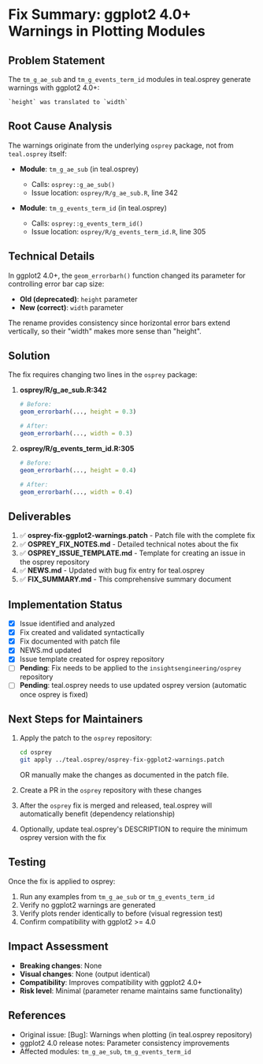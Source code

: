 # Fix Summary: ggplot2 4.0+ Warnings in Plotting Modules

## Problem Statement
The `tm_g_ae_sub` and `tm_g_events_term_id` modules in teal.osprey generate warnings with ggplot2 4.0+:
```
`height` was translated to `width`
```

## Root Cause Analysis
The warnings originate from the underlying `osprey` package, not from `teal.osprey` itself:

- **Module**: `tm_g_ae_sub` (in teal.osprey)
  - Calls: `osprey::g_ae_sub()` 
  - Issue location: `osprey/R/g_ae_sub.R`, line 342

- **Module**: `tm_g_events_term_id` (in teal.osprey)
  - Calls: `osprey::g_events_term_id()`
  - Issue location: `osprey/R/g_events_term_id.R`, line 305

## Technical Details
In ggplot2 4.0+, the `geom_errorbarh()` function changed its parameter for controlling error bar cap size:
- **Old (deprecated)**: `height` parameter
- **New (correct)**: `width` parameter

The rename provides consistency since horizontal error bars extend vertically, so their "width" makes more sense than "height".

## Solution
The fix requires changing two lines in the `osprey` package:

1. **osprey/R/g_ae_sub.R:342**
   ```r
   # Before:
   geom_errorbarh(..., height = 0.3)
   
   # After:
   geom_errorbarh(..., width = 0.3)
   ```

2. **osprey/R/g_events_term_id.R:305**
   ```r
   # Before:
   geom_errorbarh(..., height = 0.4)
   
   # After:
   geom_errorbarh(..., width = 0.4)
   ```

## Deliverables
1. ✅ **osprey-fix-ggplot2-warnings.patch** - Patch file with the complete fix
2. ✅ **OSPREY_FIX_NOTES.md** - Detailed technical notes about the fix
3. ✅ **OSPREY_ISSUE_TEMPLATE.md** - Template for creating an issue in the osprey repository
4. ✅ **NEWS.md** - Updated with bug fix entry for teal.osprey
5. ✅ **FIX_SUMMARY.md** - This comprehensive summary document

## Implementation Status
- [x] Issue identified and analyzed
- [x] Fix created and validated syntactically
- [x] Fix documented with patch file
- [x] NEWS.md updated
- [x] Issue template created for osprey repository
- [ ] **Pending**: Fix needs to be applied to the `insightsengineering/osprey` repository
- [ ] **Pending**: teal.osprey needs to use updated osprey version (automatic once osprey is fixed)

## Next Steps for Maintainers
1. Apply the patch to the `osprey` repository:
   ```bash
   cd osprey
   git apply ../teal.osprey/osprey-fix-ggplot2-warnings.patch
   ```
   OR manually make the changes as documented in the patch file.

2. Create a PR in the `osprey` repository with these changes

3. After the `osprey` fix is merged and released, teal.osprey will automatically benefit (dependency relationship)

4. Optionally, update teal.osprey's DESCRIPTION to require the minimum osprey version with the fix

## Testing
Once the fix is applied to osprey:
1. Run any examples from `tm_g_ae_sub` or `tm_g_events_term_id`
2. Verify no ggplot2 warnings are generated
3. Verify plots render identically to before (visual regression test)
4. Confirm compatibility with ggplot2 >= 4.0

## Impact Assessment
- **Breaking changes**: None
- **Visual changes**: None (output identical)
- **Compatibility**: Improves compatibility with ggplot2 4.0+
- **Risk level**: Minimal (parameter rename maintains same functionality)

## References
- Original issue: [Bug]: Warnings when plotting (in teal.osprey repository)
- ggplot2 4.0 release notes: Parameter consistency improvements
- Affected modules: `tm_g_ae_sub`, `tm_g_events_term_id`
